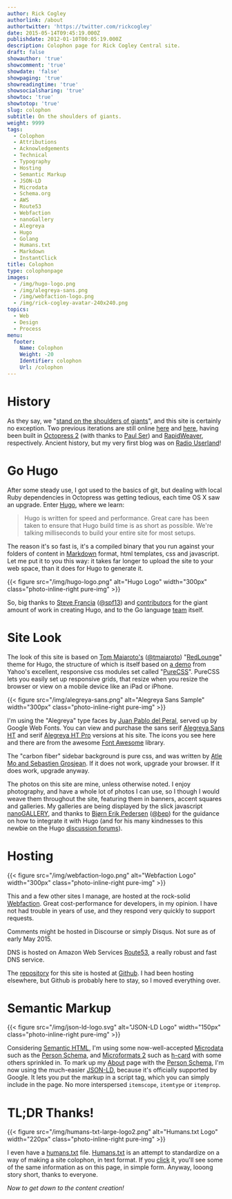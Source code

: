 ```yaml
---
author: Rick Cogley
authorlink: /about
authortwitter: 'https://twitter.com/rickcogley'
date: 2015-05-14T09:45:19.000Z
publishdate: 2012-01-10T00:05:19.000Z
description: Colophon page for Rick Cogley Central site.
draft: false
showauthor: 'true'
showcomment: 'true'
showdate: 'false'
showpaging: 'true'
showreadingtime: 'true'
showsocialsharing: 'true'
showtoc: 'true'
showtotop: 'true'
slug: colophon
subtitle: On the shoulders of giants.
weight: 9999
tags:
  - Colophon
  - Attributions
  - Acknowledgements
  - Technical
  - Typography
  - Hosting
  - Semantic Markup
  - JSON-LD
  - Microdata
  - Schema.org
  - AWS
  - Route53
  - Webfaction
  - nanoGallery
  - Alegreya
  - Hugo
  - Golang
  - Humans.txt
  - Markdown
  - InstantClick
title: Colophon
type: colophonpage
images:
  - /img/hugo-logo.png
  - /img/alegreya-sans.png
  - /img/webfaction-logo.png
  - /img/rick-cogley-avatar-240x240.png
topics:
  - Web
  - Design
  - Process
menu:
  footer:
    Name: Colophon
    Weight: -20
    Identifier: colophon
    Url: /colophon
---
```


# History
As they say, we "[stand on the shoulders of giants](https://en.wikipedia.org/wiki/Standing_on_the_shoulders_of_giants "Wikipedia article about etymology of standing on the shoulders of giants")", and this site is certainly no exception. Two previous iterations are still online [here](http://rick3.cogley.info) and [here](http://rick2.cogley.info), having been built in [Octopress 2](http://octopress.org/) (with thanks to [Paul Ser](http://about.me/paul_ser)) and [RapidWeaver](http://www.realmacsoftware.com/rapidweaver), respectively. Ancient history, but my very first blog was on [Radio Userland](http://radio.userland.com)!

# Go Hugo
After some steady use, I got used to the basics of git, but dealing with local Ruby dependencies in Octopress was getting tedious, each time OS X saw an upgrade. Enter [Hugo](http://gohugo.io), where we learn:

> Hugo is written for speed and performance. Great care has been taken to ensure that Hugo build time is as short as possible. We're talking milliseconds to build your entire site for most setups.

The reason it's so fast is, it's a compiled binary that you run against your folders of content in [Markdown](http://daringfireball.net/projects/markdown/) format, html templates, css and javascript. Let me put it to you this way: it takes far longer to upload the site to your web space, than it does for Hugo to generate it.

{{< figure src="/img/hugo-logo.png" alt="Hugo Logo" width="300px" class="photo-inline-right pure-img" >}}

So, big thanks to [Steve Francia](http://spf13.com) ([@spf13](https://github.com/spf13)) and [contributors](https://github.com/spf13/hugo/graphs/contributors) for the giant amount of work in creating Hugo, and to the Go language [team](http://golang.org/CONTRIBUTORS) itself.

# Site Look
The look of this site is based on [Tom Maiaroto's](http://shift8creative.com) ([@tmaiaroto](https://github.com/tmaiaroto)) "[RedLounge](https://github.com/tmaiaroto/hugo-redlounge)" theme for Hugo, the structure of which is itself based on [a demo](http://purecss.io/layouts/blog) from Yahoo's excellent, responsive css modules set called "[PureCSS](http://purecss.io)". PureCSS lets you easily set up responsive grids, that resize when you resize the browser or view on a mobile device like an iPad or iPhone.

{{< figure src="/img/alegreya-sans.png" alt="Alegreya Sans Sample" width="300px" class="photo-inline-right pure-img" >}}

I'm using the "Alegreya" type faces by [Juan Pablo del Peral](http://www.huertatipografica.com/about), served up by Google Web Fonts. You can view and purchase the sans serif [Alegreya Sans HT](http://www.huertatipografica.com/fonts/alegreya-sans-ht) and serif [Alegreya HT Pro](http://www.huertatipografica.com/fonts/alegreya-ht-pro) versions at his site. The icons you see here and there are from the awesome [Font Awesome](http://fortawesome.github.io/Font-Awesome/) library.

The "carbon fiber" sidebar background is pure css, and was written by [Atle Mo and Sebastien Grosjean](http://lea.verou.me/css3patterns/#carbon). If it does not work, upgrade your browser. If it does work, upgrade anyway.

The photos on this site are mine, unless otherwise noted. I enjoy photography, and have a whole lot of photos I can use, so I though I would weave them throughout the site, featuring them in banners, accent squares and galleries. My galleries are being displayed by the slick javascript [nanoGALLERY](http://nanogallery.brisbois.fr), and thanks to [Bjørn Erik Pedersen](http://bep.is) ([@bep](https://github.com/bep)) for the guidance on how to integrate it with Hugo (and for his many kindnesses to this newbie on the Hugo [discussion forums](http://discuss.hugo.io)).

# Hosting
{{< figure src="/img/webfaction-logo.png" alt="Webfaction Logo" width="300px" class="photo-inline-right pure-img" >}}

This and a few other sites I manage, are hosted at the rock-solid [Webfaction](http://www.webfaction.com/?affiliate=rcogley). Great cost-performance for developers, in my opinion. I have not had trouble in years of use, and they respond very quickly to support requests.

Comments might be hosted in Discourse or simply Disqus. Not sure as of early May 2015.

DNS is hosted on Amazon Web Services [Route53](https://aws.amazon.com/route53/), a really robust and fast DNS service.

The [repository](https://github.com/RickCogley/RCC-Hugo2015) for this site is hosted at [Github](https://github.com). I had been hosting elsewhere, but Github is probably here to stay, so I moved everything over.  

# Semantic Markup
{{< figure src="/img/json-ld-logo.svg" alt="JSON-LD Logo" width="150px" class="photo-inline-right pure-img" >}} 

Considering [Semantic HTML](http://en.wikipedia.org/wiki/Semantic_HTML "Semantic H.T.M.L. Wikipedia article link"), I'm using some now-well-accepted [Microdata](http://schema.org "Canonical site for Microdata, Schema.org") such as the [Person Schema](http://schema.org/Person "Microdata Person Schema"), and [Microformats 2](http://microformats.org/wiki/microformats2 "V2 of Microformats, improving ease-of-use for authors and implementers") such as [h-card](http://microformats.org/wiki/h-card "Microformats 2 update to hCard") with some others sprinkled in. To mark up my [About](/about) page with the [Person Schema](http://schema.org/Person "Microdata Person Schema"), I'm now using the much-easier [JSON-LD](http://www.w3.org/TR/json-ld/#embedding-json-ld-in-html-documents), because it's officially supported by Google. It lets you put the markup in a script tag, which you can simply include in the page. No more interspersed `itemscope`, `itemtype` or `itemprop`.

# TL;DR Thanks!
{{< figure src="/img/humans-txt-large-logo2.png" alt="Humans.txt Logo" width="220px" class="photo-inline-right pure-img" >}}

I even have a [humans.txt](/humans.txt) file. [Humans.txt](http://humanstxt.org) is an attempt to standardize on a way of making a site colophon, in text format. If you [click](/humans.txt) it, you'll see some of the same information as on this page, in simple form. Anyway, looong story short, thanks to everyone.

_Now to get down to the content creation!_
